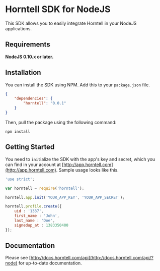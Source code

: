 Horntell SDK for NodeJS
====================

This SDK allows you to easily integrate Horntell in your NodeJS applications.

## Requirements

**NodeJS 0.10.x or later.**

## Installation

You can install the SDK using NPM. Add this to your `package.json` file.

```json
{
	"dependencies": {
		"horntell": "0.0.1"
	}
}
```

Then, pull the package using the following command:

```
npm install
```

## Getting Started

You need to `init`ialize the SDK with the app's key and secret, which you can find in your account at [http://app.horntell.com](http://app.horntell.com). Sample usage looks like this.

```js
'use strict';

var horntell = require('horntell');

horntell.app.init('YOUR_APP_KEY', 'YOUR_APP_SECRET');

horntell.profile.create({
	uid : '1337',
	first_name : 'John',
	last_name : 'Doe',
	signedup_at : 1383350400
});
```

## Documentation

Please see [http://docs.horntell.com/api](http://docs.horntell.com/api/?node) for up-to-date documentation.
